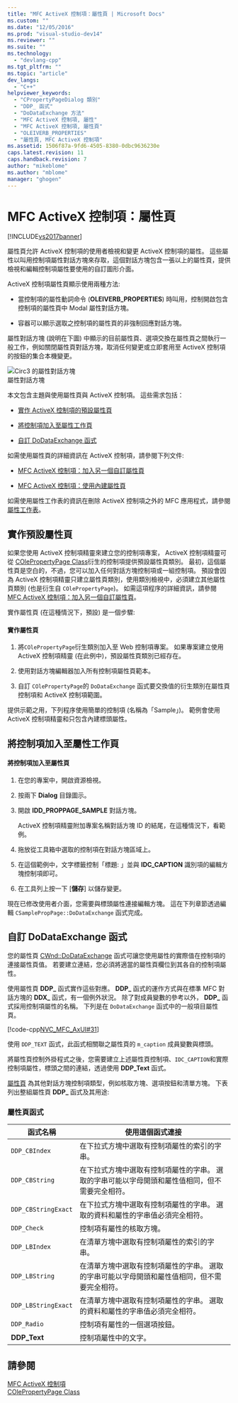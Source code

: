 ```yaml
---
title: "MFC ActiveX 控制項：屬性頁 | Microsoft Docs"
ms.custom: ""
ms.date: "12/05/2016"
ms.prod: "visual-studio-dev14"
ms.reviewer: ""
ms.suite: ""
ms.technology: 
  - "devlang-cpp"
ms.tgt_pltfrm: ""
ms.topic: "article"
dev_langs: 
  - "C++"
helpviewer_keywords: 
  - "CPropertyPageDialog 類別"
  - "DDP_ 函式"
  - "DoDataExchange 方法"
  - "MFC ActiveX 控制項, 屬性"
  - "MFC ActiveX 控制項, 屬性頁"
  - "OLEIVERB_PROPERTIES"
  - "屬性頁, MFC ActiveX 控制項"
ms.assetid: 1506f87a-9fd6-4505-8380-0dbc9636230e
caps.latest.revision: 11
caps.handback.revision: 7
author: "mikeblome"
ms.author: "mblome"
manager: "ghogen"
---
```

# MFC ActiveX 控制項：屬性頁
[!INCLUDE[vs2017banner](../assembler/inline/includes/vs2017banner.md)]

屬性頁允許 ActiveX 控制項的使用者檢視和變更 ActiveX 控制項的屬性。  這些屬性以叫用控制項屬性對話方塊來存取，這個對話方塊包含一張以上的屬性頁，提供檢視和編輯控制項屬性要使用的自訂圖形介面。  
  
 ActiveX 控制項屬性頁顯示使用兩種方法:  
  
-   當控制項的屬性動詞命令 \(**OLEIVERB\_PROPERTIES**\) 時叫用，控制開啟包含控制項的屬性頁中 Modal 屬性對話方塊。  
  
-   容器可以顯示選取之控制項的屬性頁的非強制回應對話方塊。  
  
 屬性對話方塊 \(說明在下圖\) 中顯示的目前屬性頁、選項交換在屬性頁之間執行一般工作，例如關閉屬性頁對話方塊，取消任何變更或立即套用至 ActiveX 控制項的按鈕的集合本機變更。  
  
 ![Circ3 的屬性對話方塊](../mfc/media/vc373i1.png "vc373I1")  
屬性對話方塊  
  
 本文包含主題與使用屬性頁與 ActiveX 控制項。  這些需求包括：  
  
-   [實作 ActiveX 控制項的預設屬性頁](#_core_implementing_the_default_property_page)  
  
-   [將控制項加入至屬性工作頁](#_core_adding_controls_to_a_property_page)  
  
-   [自訂 DoDataExchange 函式](#_core_customizing_the_dodataexchange_function)  
  
 如需使用屬性頁的詳細資訊在 ActiveX 控制項，請參閱下列文件:  
  
-   [MFC ActiveX 控制項：加入另一個自訂屬性頁](../mfc/mfc-activex-controls-adding-another-custom-property-page.md)  
  
-   [MFC ActiveX 控制項：使用內建屬性頁](../mfc/mfc-activex-controls-using-stock-property-pages.md)  
  
 如需使用屬性工作表的資訊在刪除 ActiveX 控制項之外的 MFC 應用程式，請參閱 [屬性工作表](../mfc/property-sheets-mfc.md)。  
  
##  <a name="_core_implementing_the_default_property_page"></a> 實作預設屬性頁  
 如果您使用 ActiveX 控制項精靈來建立您的控制項專案， ActiveX 控制項精靈可從 [COlePropertyPage Class](../mfc/reference/colepropertypage-class.md)衍生的控制項提供預設屬性頁類別。  最初，這個屬性頁是空白的，不過，您可以加入任何對話方塊控制項或一組控制項。  預設會因為 ActiveX 控制項精靈只建立屬性頁類別，使用類別檢視中，必須建立其他屬性頁類別 \(也是衍生自 `COlePropertyPage`\)。  如需這項程序的詳細資訊，請參閱 [MFC ActiveX 控制項：加入另一個自訂屬性頁](../mfc/mfc-activex-controls-adding-another-custom-property-page.md)。  
  
 實作屬性頁 \(在這種情況下，預設\) 是一個步驟:  
  
#### 實作屬性頁  
  
1.  將`COlePropertyPage`衍生類別加入至 Web 控制項專案。  如果專案建立使用 ActiveX 控制項精靈 \(在此例中\)，預設屬性頁類別已經存在。  
  
2.  使用對話方塊編輯器加入所有控制項屬性頁範本。  
  
3.  自訂 `COlePropertyPage`的 `DoDataExchange` 函式要交換值的衍生類別在屬性頁控制項和 ActiveX 控制項範圍。  
  
 提供示範之用，下列程序使用簡單的控制項 \(名稱為「Sample」\)。  範例會使用 ActiveX 控制項精靈和只包含內建標頭屬性。  
  
##  <a name="_core_adding_controls_to_a_property_page"></a> 將控制項加入至屬性工作頁  
  
#### 將控制項加入至屬性頁  
  
1.  在您的專案中，開啟資源檢視。  
  
2.  按兩下 **Dialog** 目錄圖示。  
  
3.  開啟 **IDD\_PROPPAGE\_SAMPLE** 對話方塊。  
  
     ActiveX 控制項精靈附加專案名稱對話方塊 ID 的結尾，在這種情況下，看範例。  
  
4.  拖放從工具箱中選取的控制項在對話方塊區域上。  
  
5.  在這個範例中，文字標籤控制「標題: 」並與 **IDC\_CAPTION** 識別項的編輯方塊控制項即可。  
  
6.  在工具列上按一下 \[**儲存**\] 以儲存變更。  
  
 現在已修改使用者介面，您需要與標頭屬性連接編輯方塊。  這在下列章節透過編輯 `CSamplePropPage::DoDataExchange` 函式完成。  
  
##  <a name="_core_customizing_the_dodataexchange_function"></a> 自訂 DoDataExchange 函式  
 您的屬性頁 [CWnd::DoDataExchange](../Topic/CWnd::DoDataExchange.md) 函式可讓您使用屬性的實際值在控制項的連接屬性頁值。  若要建立連結，您必須將適當的屬性頁欄位到其各自的控制項屬性。  
  
 使用屬性頁 **DDP\_** 函式實作這些對應。  **DDP\_** 函式的運作方式與在標準 MFC 對話方塊的 **DDX\_** 函式，有一個例外狀況。  除了對成員變數的參考以外， **DDP\_** 函式採用控制項屬性的名稱。  下列是在 `DoDataExchange` 函式中的一般項目屬性頁。  
  
 [!code-cpp[NVC_MFC_AxUI#31](../mfc/codesnippet/CPP/mfc-activex-controls-property-pages_1.cpp)]  
  
 使用 `DDP_TEXT` 函式，此函式相關聯之屬性頁的 `m_caption` 成員變數與標頭。  
  
 將屬性頁控制外掛程式之後，您需要建立上述屬性頁控制項、`IDC_CAPTION`和實際控制項屬性，標頭之間的連結，透過使用 **DDP\_Text** 函式。  
  
 [屬性頁](../mfc/reference/property-pages-mfc.md) 為其他對話方塊控制項類型，例如核取方塊、選項按鈕和清單方塊。  下表列出整組屬性頁 **DDP\_** 函式及其用途:  
  
### 屬性頁函式  
  
|函式名稱|使用這個函式連接|  
|----------|--------------|  
|`DDP_CBIndex`|在下拉式方塊中選取有控制項屬性的索引的字串。|  
|`DDP_CBString`|在下拉式方塊中選取有控制項屬性的字串。  選取的字串可能以字母開頭和屬性值相同，但不需要完全相符。|  
|`DDP_CBStringExact`|在下拉式方塊中選取有控制項屬性的字串。  選取的資料和屬性的字串值必須完全相符。|  
|`DDP_Check`|控制項有屬性的核取方塊。|  
|`DDP_LBIndex`|在清單方塊中選取有控制項屬性的索引的字串。|  
|`DDP_LBString`|在清單方塊中選取有控制項屬性的字串。  選取的字串可能以字母開頭和屬性值相同，但不需要完全相符。|  
|`DDP_LBStringExact`|在清單方塊中選取有控制項屬性的字串。  選取的資料和屬性的字串值必須完全相符。|  
|`DDP_Radio`|控制項有屬性的一個選項按鈕。|  
|**DDP\_Text**|控制項屬性中的文字。|  
  
## 請參閱  
 [MFC ActiveX 控制項](../mfc/mfc-activex-controls.md)   
 [COlePropertyPage Class](../mfc/reference/colepropertypage-class.md)